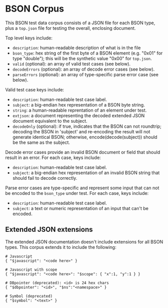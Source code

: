 # BSON Corpus

This BSON test data corpus consists of a JSON file for each BSON type, plus
a `top.json` file for testing the overall, enclosing document.

Top level keys include:

* `description`: human-readable description of what is in the file
* `bson_type`: hex string of the first byte of a BSON element (e.g. "0x01"
  for type "double"); this will be the synthetic value "0x00" for `top.json`.
* `valid` (optional): an array of valid test cases (see below).
* `decodeErrors` (optional): an array of decode error cases (see below).
* `parseErrors` (optional): an array of type-specific parse error case (see
  below).

Valid test case keys include:

* `description`: human-readable test case label.
* `subject`: a big-endian hex representation of a BSON byte string.
* `string`: a human-readable reprentation of an element under test.
* `extjson`: a document representing the decoded extended JSON
  document equivalent to the subject.
* `decodeOnly` (optional): if true, indicates that the BSON can not roundtrip; decoding
  the BSON in 'subject' and re-encoding the result will not generate
  identical BSON; otherwise, encode(decode(subject)) should be the same as
  the subject.

Decode error cases provide an invalid BSON document or field that
should result in an error. For each case, keys include:

* `description`: human-readable test case label.
* `subject`: a big-endian hex representation of an invalid BSON string that
  should fail to decode correctly.

Parse error cases are type-specific and represent some input that can not
be encoded to the `bson_type` under test.  For each case, keys include:

* `description`: human-readable test case label.
* `subject`: a text or numeric representation of an input that can't be
  encoded.

## Extended JSON extensions

The extended JSON documentation doesn't include extensions for all BSON
types.  This corpus extends it to include the following:

    # Javascript
    { "$javascript": "<code here>" }

    # Javascript with scope
    { "$javascript": "<code here>": "$scope": { "x":1, "y":1 } }

    # DBpointer (deprecated): <id> is 24 hex chars
    { "$dbpointer": "<id>", "$ns":"<namespace>" }

    # Symbol (deprecated)
    { "$symbol": "<text>" }

